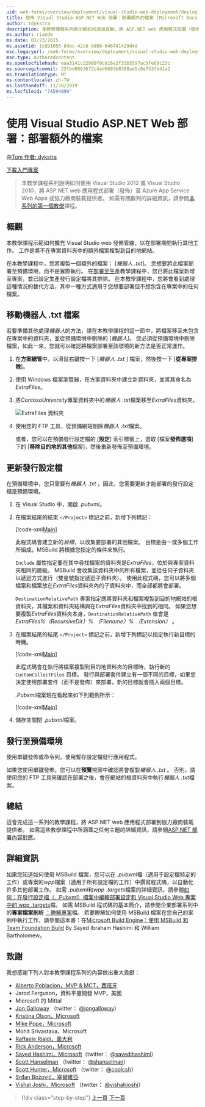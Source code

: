 ```yaml
---
uid: web-forms/overview/deployment/visual-studio-web-deployment/deploying-extra-files
title: 使用 Visual Studio ASP.NET Web 部署：部署額外的檔案 |Microsoft Docs
author: tdykstra
description: 本教學課程系列將示範如何透過互動，將 ASP.NET web 應用程式部署（發佈）至 Azure App Service Web Apps 或協力廠商主機服務提供者。
ms.author: riande
ms.date: 03/23/2015
ms.assetid: 1cd91055-84bc-42c6-9d80-646f41429d4d
msc.legacyurl: /web-forms/overview/deployment/visual-studio-web-deployment/deploying-extra-files
msc.type: authoredcontent
ms.openlocfilehash: eaa3141c22980f0c816e2f33b5597ac9fe69c23c
ms.sourcegitcommit: 22fbd8863672c4ad6693b8388ad5c8e753fb41a2
ms.translationtype: MT
ms.contentlocale: zh-TW
ms.lasthandoff: 11/28/2019
ms.locfileid: "74594899"
---
```

# <a name="aspnet-web-deployment-using-visual-studio-deploying-extra-files"></a>使用 Visual Studio ASP.NET Web 部署：部署額外的檔案

由[Tom 作者: dykstra](https://github.com/tdykstra)

[下載入門專案](https://go.microsoft.com/fwlink/p/?LinkId=282627)

> 本教學課程系列說明如何使用 Visual Studio 2012 或 Visual Studio 2010，將 ASP.NET web 應用程式部署（發佈）至 Azure App Service Web Apps 或協力廠商裝載提供者。 如需有關數列的詳細資訊，請參閱[本系列的第一個教學](introduction.md)課程。

## <a name="overview"></a>概觀

本教學課程示範如何擴充 Visual Studio web 發佈管線，以在部署期間執行其他工作。 工作是將不在專案資料夾中的額外檔案複製到目的地網站。

在本教學課程中，您將複製一個額外的檔案： [*機器人 .txt*]。 您想要將此檔案部署至預備環境，而不是實際執行。 在[部署至生產](deploying-to-production.md)教學課程中，您已將此檔案新增至專案，並已設定生產發行設定檔將其排除。 在本教學課程中，您將會看到處理這種情況的替代方法，其中一種方式適用于您想要部署但不想包含在專案中的任何檔案。

## <a name="move-the-robotstxt-file"></a>移動機器人 .txt 檔案

若要準備其他處理*機器人*的方法，請在本教學課程的這一節中，將檔案移至未包含在專案中的資料夾，並從預備環境中刪除的 [*機器人]。* 您必須從預備環境中刪除檔案，如此一來，您就可以確認將檔案部署至該環境的新方法是否正常運作。

1. 在**方案總管**中，以滑鼠右鍵按一下 [*機器人 .txt* ] 檔案，然後按一下 [**從專案排除**]。
2. 使用 Windows 檔案瀏覽器，在方案資料夾中建立新資料夾，並將其命名為*ExtraFiles*。
3. 將*ContosoUniversity*專案資料夾中的*機器人 .txt*檔案移至*ExtraFiles*資料夾。

    ![ExtraFiles 資料夾](deploying-extra-files/_static/image1.png)
4. 使用您的 FTP 工具，從預備網站刪除*機器人 .txt*檔案。

    或者，您可以在預備發行設定檔的 [**設定**] 索引標籤上，選取 [檔案**發佈選項**] 下的 [**移除目的地的其他**檔案]，然後重新發佈至預備環境。

## <a name="update-the-publish-profile-file"></a>更新發行設定檔

在預備環境中，您只需要有*機器人 .txt* ，因此，您需要更新才能部署的發行設定檔是預備環境。

1. 在 Visual Studio 中，開啟 *.pubxml*。
2. 在檔案結尾的結束 `</Project>` 標記之前，新增下列標記：

    [!code-xml[Main](deploying-extra-files/samples/sample1.xml)]

    此程式碼會建立新的*目標*，以收集要部署的其他檔案。 目標是由一或多個工作所組成，MSBuild 將根據您指定的條件來執行。

    `Include` 屬性指定要在其中尋找檔案的資料夾是*ExtraFiles*，位於與專案資料夾相同的層級。 MSBuild 會收集該資料夾中的所有檔案，並從任何子資料夾以遞迴方式進行（雙星號指定遞迴子資料夾）。 使用此程式碼，您可以將多個檔案和檔案放在*ExtraFiles*資料夾內的子資料夾中，而全部都將會部署。

    `DestinationRelativePath` 專案指定應將資料夾和檔案複製到目的地網站的根資料夾，其檔案和資料夾結構與在*ExtraFiles*資料夾中找到的相同。 如果您想要複製*ExtraFiles*資料夾本身，`DestinationRelativePath` 值會是*ExtraFiles\%（RecursiveDir）% （Filename）% （Extension）* 。
3. 在檔案結尾的結尾 `</Project>` 標記之前，新增下列標記以指定執行新目標的時機。

    [!code-xml[Main](deploying-extra-files/samples/sample2.xml)]

    此程式碼會在執行將檔案複製到目的地資料夾的目標時，執行新的 `CustomCollectFiles` 目標。 發行與部署套件建立有一個不同的目標，如果您決定使用部署套件（而不是發佈）來部署，新的目標就會插入兩個目標。

    *.Pubxml*檔案現在看起來如下列範例所示：

    [!code-xml[Main](deploying-extra-files/samples/sample3.xml?highlight=53-71)]
4. 儲存並關閉 *.pubxml*檔案。

## <a name="publish-to-staging"></a>發行至預備環境

使用單鍵發佈或命令列，使用暫存設定檔發行應用程式。

如果您使用單鍵發佈，您可以在**預覽**視窗中確認將會複製*機器人 .txt* 。 否則，請使用您的 FTP 工具來確認在部署之後，會在網站的根資料夾中執行*機器人 .txt*檔案。

## <a name="summary"></a>總結

這會完成這一系列的教學課程，將 ASP.NET web 應用程式部署到協力廠商裝載提供者。 如需這些教學課程中所涵蓋之任何主題的詳細資訊，請參閱[ASP.NET 部署內容對應](https://go.microsoft.com/fwlink/p/?LinkId=282413)。

## <a name="more-information"></a>詳細資訊

如果您知道如何使用 MSBuild 檔案，您可以在 *.pubxml*檔（適用于設定檔特定的工作）或專案的*wpp*檔案（適用于所有設定檔的工作）中撰寫程式碼，以自動化許多其他部署工作。 如需 *.pubxml*和*wpp .targets*檔案的詳細資訊，請參閱[如何：在發行設定檔（. .Pubxml）檔案中編輯部署設定和 Visual Studio Web 專案中的 wpp .targets](https://msdn.microsoft.com/library/ff398069)檔。 如需 MSBuild 程式碼的基本簡介，請參閱企業部署系列中的**專案檔案剖析** [：瞭解專案](../web-deployment-in-the-enterprise/understanding-the-project-file.md)檔。 若要瞭解如何使用 MSBuild 檔案在您自己的案例中執行工作，請參閱這本書：在[Microsoft Build Engine：使用 MSBuild 和 Team Foundation Build](http://msbuildbook.com) By Sayed Ibraham Hashimi 和 William Bartholomew。

## <a name="acknowledgements"></a>致謝

我想感謝下列人對本教學課程系列的內容做出重大貢獻：

- [Alberto Poblacion，MVP &amp; MCT，西班牙](https://mvp.microsoft.com/mvp/Alberto%20Poblacion%20Bolano-36772)
- Jarod Ferguson，資料平臺開發 MVP，美國
- Microsoft 的 Mittal
- [Jon Galloway](https://weblogs.asp.net/jgalloway) （twitter： [@jongalloway](http://twitter.com/jongalloway)）
- [Kristina Olson，Microsoft](https://blogs.iis.net/krolson/default.aspx)
- [Mike Pope，Microsoft](http://www.mikepope.com/blog/DisplayBlog.aspx)
- Mohit Srivastava，Microsoft
- [Raffaele Rialdi，義大利](http://www.iamraf.net/)
- [Rick Anderson，Microsoft](https://blogs.msdn.com/b/rickandy/)
- [Sayed Hashimi，Microsoft](http://sedodream.com/default.aspx)（twitter： [@sayedihashimi](http://twitter.com/sayedihashimi)）
- [Scott Hanselman](http://www.hanselman.com/blog/) （twitter： [@shanselman](http://twitter.com/shanselman)）
- [Scott Hunter，Microsoft](https://blogs.msdn.com/b/scothu/) （twitter： [@coolcsh](http://twitter.com/coolcsh)）
- [Srđan Božović，塞爾維亞](http://msforge.net/blogs/zmajcek/)
- [Vishal Joshi，Microsoft](http://vishaljoshi.blogspot.com/) （twitter： [@vishalrjoshi](http://twitter.com/vishalrjoshi)）

> [!div class="step-by-step"]
> [上一頁](command-line-deployment.md)
> [下一頁](troubleshooting.md)
